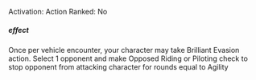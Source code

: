 Activation: Action
Ranked: No
##### effect
Once per vehicle encounter, your character
may take Brilliant Evasion action. Select 1
opponent and make Opposed Riding or
Piloting check to stop opponent from
attacking character for rounds equal to
Agility